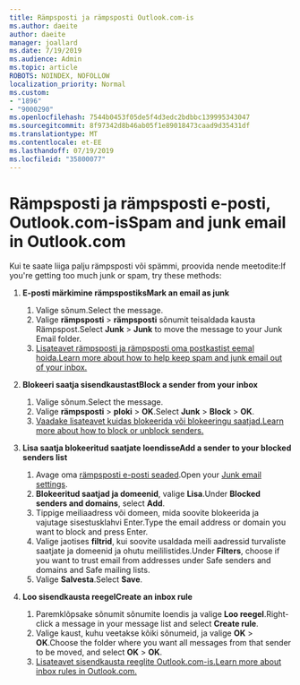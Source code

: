```yaml
---
title: Rämpsposti ja rämpsposti Outlook.com-is
ms.author: daeite
author: daeite
manager: joallard
ms.date: 7/19/2019
ms.audience: Admin
ms.topic: article
ROBOTS: NOINDEX, NOFOLLOW
localization_priority: Normal
ms.custom:
- "1896"
- "9000290"
ms.openlocfilehash: 7544b0453f05de5f4d3edc2bdbbc139995343047
ms.sourcegitcommit: 8f97342d8b46ab05f1e89018473caad9d35431df
ms.translationtype: MT
ms.contentlocale: et-EE
ms.lasthandoff: 07/19/2019
ms.locfileid: "35800077"
---
```

# <a name="spam-and-junk-email-in-outlookcom"></a><span data-ttu-id="121e2-102">Rämpsposti ja rämpsposti e-posti, Outlook.com-is</span><span class="sxs-lookup"><span data-stu-id="121e2-102">Spam and junk email in Outlook.com</span></span>

<span data-ttu-id="121e2-103">Kui te saate liiga palju rämpsposti või spämmi, proovida nende meetodite:</span><span class="sxs-lookup"><span data-stu-id="121e2-103">If you're getting too much junk or spam, try these methods:</span></span>

1. <span data-ttu-id="121e2-104">**E-posti märkimine rämpspostiks**</span><span class="sxs-lookup"><span data-stu-id="121e2-104">**Mark an email as junk**</span></span>
    1. <span data-ttu-id="121e2-105">Valige sõnum.</span><span class="sxs-lookup"><span data-stu-id="121e2-105">Select the message.</span></span>
    1. <span data-ttu-id="121e2-106">Valige **rämpsposti** > **rämpsposti** sõnumit teisaldada kausta Rämpspost.</span><span class="sxs-lookup"><span data-stu-id="121e2-106">Select **Junk** > **Junk** to move the message to your Junk Email folder.</span></span>
    1. [<span data-ttu-id="121e2-107">Lisateavet rämpsposti ja rämpsposti oma postkastist eemal hoida.</span><span class="sxs-lookup"><span data-stu-id="121e2-107">Learn more about how to help keep spam and junk email out of your inbox.</span></span>](https://support.office.com/article/a3ece97b-82f8-4a5e-9ac3-e92fa6427ae4?wt.mc_id=Office_Outlook_com_Alchemy)

1. <span data-ttu-id="121e2-108">**Blokeeri saatja sisendkaustast**</span><span class="sxs-lookup"><span data-stu-id="121e2-108">**Block a sender from your inbox**</span></span>
    1. <span data-ttu-id="121e2-109">Valige sõnum.</span><span class="sxs-lookup"><span data-stu-id="121e2-109">Select the message.</span></span>
    1. <span data-ttu-id="121e2-110">Valige **rämpsposti** > **ploki** > **OK**.</span><span class="sxs-lookup"><span data-stu-id="121e2-110">Select **Junk** > **Block** > **OK**.</span></span>
    1. [<span data-ttu-id="121e2-111">Vaadake lisateavet kuidas blokeerida või blokeeringu saatjad.</span><span class="sxs-lookup"><span data-stu-id="121e2-111">Learn more about how to block or unblock senders.</span></span>](https://support.office.com/article/afba1c94-77bb-4f50-8b85-057cf52f4d5e?wt.mc_id=Office_Outlook_com_Alchemy)

1. <span data-ttu-id="121e2-112">**Lisa saatja blokeeritud saatjate loendisse**</span><span class="sxs-lookup"><span data-stu-id="121e2-112">**Add a sender to your blocked senders list**</span></span>
    1. <span data-ttu-id="121e2-113">Avage oma [rämpsposti e-posti seaded](https://outlook.live.com/mail/options/mail/junkEmail/blockedSendersAndDomainsV2).</span><span class="sxs-lookup"><span data-stu-id="121e2-113">Open your [Junk email settings](https://outlook.live.com/mail/options/mail/junkEmail/blockedSendersAndDomainsV2).</span></span>
    1. <span data-ttu-id="121e2-114">**Blokeeritud saatjad ja domeenid**, valige **Lisa**.</span><span class="sxs-lookup"><span data-stu-id="121e2-114">Under **Blocked senders and domains**, select **Add**.</span></span>
    1. <span data-ttu-id="121e2-115">Tippige meiliaadress või domeen, mida soovite blokeerida ja vajutage sisestusklahvi Enter.</span><span class="sxs-lookup"><span data-stu-id="121e2-115">Type the email address or domain you want to block and press Enter.</span></span>
    1. <span data-ttu-id="121e2-116">Valige jaotises **filtrid**, kui soovite usaldada meili aadressid turvaliste saatjate ja domeenid ja ohutu meililistides.</span><span class="sxs-lookup"><span data-stu-id="121e2-116">Under **Filters**, choose if you want to trust email from addresses under Safe senders and domains and Safe mailing lists.</span></span>
    1. <span data-ttu-id="121e2-117">Valige **Salvesta**.</span><span class="sxs-lookup"><span data-stu-id="121e2-117">Select **Save**.</span></span>

1. <span data-ttu-id="121e2-118">**Loo sisendkausta reegel**</span><span class="sxs-lookup"><span data-stu-id="121e2-118">**Create an inbox rule**</span></span>
    1. <span data-ttu-id="121e2-119">Paremklõpsake sõnumit sõnumite loendis ja valige **Loo reegel**.</span><span class="sxs-lookup"><span data-stu-id="121e2-119">Right-click a message in your message list and select **Create rule**.</span></span>
    1. <span data-ttu-id="121e2-120">Valige kaust, kuhu veetakse kõiki sõnumeid, ja valige **OK** > **OK**.</span><span class="sxs-lookup"><span data-stu-id="121e2-120">Choose the folder where you want all messages from that sender to be moved, and select **OK** > **OK**.</span></span>
    1. [<span data-ttu-id="121e2-121">Lisateavet sisendkausta reeglite Outlook.com-is.</span><span class="sxs-lookup"><span data-stu-id="121e2-121">Learn more about inbox rules in Outlook.com.</span></span>](https://support.office.com/article/4b094371-a5d7-49bd-8b1b-4e4896a7cc5d?wt.mc_id=Office_Outlook_com_Alchemy)